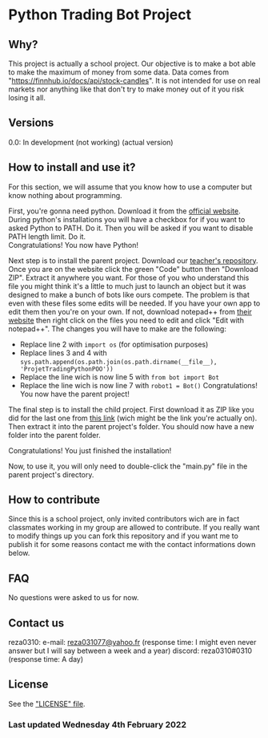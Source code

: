 # Python Trading Bot Project

## Why?
This project is actually a school project. Our objective is to make a bot able to make the maximum of money from some data. Data comes from "https://finnhub.io/docs/api/stock-candles". It is not intended for use on real markets nor anything like that don't try to make money out of it you risk losing it all.

## Versions
0.0: In development (not working) (actual version)

## How to install and use it?
For this section, we will assume that you know how to use a computer but know nothing about programming. 

First, you're gonna need python. Download it from the [official website](https://www.python.org/downloads/). During python's installations you will have a checkbox for if you want to asked Python to PATH. Do it. Then you will be asked if you want to disable PATH length limit. Do it.<br>
Congratulations! You now have Python!

Next step is to install the parent project. Download our [teacher's repository](https://github.com/benjaminforest/beagleboys). Once you are on the website click the green "Code" button then "Download ZIP". Extract it anywhere you want. For those of you who understand this file you might think it's a little to much just to launch an object but it was designed to make a bunch of bots like ours compete. The problem is that even with these files some edits will be needed. If you have your own app to edit them then you're on your own. If not, download notepad++ from [their website](https://notepad-plus-plus.org/downloads/) then right click on the files you need to edit and click "Edit with notepad++". The changes you will have to make are the following:
- Replace line 2 with `import os` (for optimisation purposes)
- Replace lines 3 and 4 with `sys.path.append(os.path.join(os.path.dirname(__file__), 'ProjetTradingPythonPOO'))`
- Replace the line wich is now line 5 with `from bot import Bot`
- Replace the line wich is now line 7 with `robot1 = Bot()`
Congratulations! You now have the parent project!

The final step is to install the child project. First download it as ZIP like you did for the last one from [this link](https://github.com/reza0310/ProjetTradingPythonPOO) (wich might be the link you're actually on). Then extract it into the parent project's folder. You should now have a new folder into the parent folder.

Congratulations! You just finished the installation!

Now, to use it, you will only need to double-click the "main.py" file in the parent project's directory.

## How to contribute
Since this is a school project, only invited contributors wich are in fact classmates working in my group are allowed to contribute. If you really want to modify things up you can fork this repository and if you want me to publish it for some reasons contact me with the contact informations down below.

## FAQ
No questions were asked to us for now.

## Contact us
reza0310:
  e-mail: reza031077@yahoo.fr (response time: I might even never answer but I will say between a week and a year)
  discord: reza0310#0310 (response time: A day)

## License
See the ["LICENSE" file](https://github.com/reza0310/ProjetTradingPythonPOO/blob/main/LICENSE).

### Last updated Wednesday 4th February 2022
